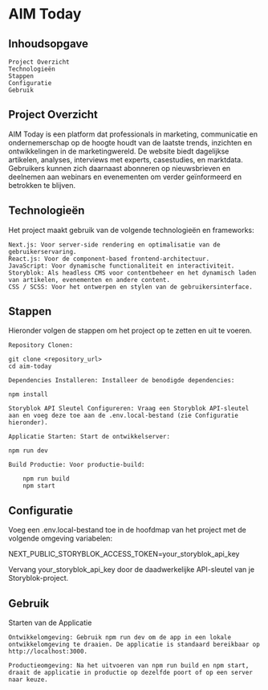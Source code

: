 # AIM Today

## Inhoudsopgave

    Project Overzicht
    Technologieën
    Stappen
    Configuratie
    Gebruik

## Project Overzicht

AIM Today is een platform dat professionals in marketing, communicatie en ondernemerschap op de hoogte houdt van de laatste trends, inzichten en ontwikkelingen in de marketingwereld. De website biedt dagelijkse artikelen, analyses, interviews met experts, casestudies, en marktdata. Gebruikers kunnen zich daarnaast abonneren op nieuwsbrieven en deelnemen aan webinars en evenementen om verder geïnformeerd en betrokken te blijven.

## Technologieën

Het project maakt gebruik van de volgende technologieën en frameworks:

    Next.js: Voor server-side rendering en optimalisatie van de gebruikerservaring.
    React.js: Voor de component-based frontend-architectuur.
    JavaScript: Voor dynamische functionaliteit en interactiviteit.
    Storyblok: Als headless CMS voor contentbeheer en het dynamisch laden van artikelen, evenementen en andere content.
    CSS / SCSS: Voor het ontwerpen en stylen van de gebruikersinterface.

## Stappen

Hieronder volgen de stappen om het project op te zetten en uit te voeren.

    Repository Clonen:

    git clone <repository_url>
    cd aim-today

    Dependencies Installeren: Installeer de benodigde dependencies:

    npm install

    Storyblok API Sleutel Configureren: Vraag een Storyblok API-sleutel aan en voeg deze toe aan de .env.local-bestand (zie Configuratie hieronder).

    Applicatie Starten: Start de ontwikkelserver:

    npm run dev

    Build Productie: Voor productie-build:

        npm run build
        npm start

## Configuratie

Voeg een .env.local-bestand toe in de hoofdmap van het project met de volgende omgeving variabelen:

NEXT_PUBLIC_STORYBLOK_ACCESS_TOKEN=your_storyblok_api_key

Vervang your_storyblok_api_key door de daadwerkelijke API-sleutel van je Storyblok-project.

## Gebruik

Starten van de Applicatie

    Ontwikkelomgeving: Gebruik npm run dev om de app in een lokale ontwikkelomgeving te draaien. De applicatie is standaard bereikbaar op http://localhost:3000.

    Productieomgeving: Na het uitvoeren van npm run build en npm start, draait de applicatie in productie op dezelfde poort of op een server naar keuze.
